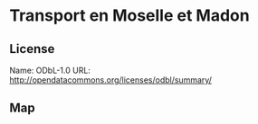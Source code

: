 # Transport en Moselle et Madon
    
## License

Name: ODbL-1.0
URL: http://opendatacommons.org/licenses/odbl/summary/

## Map

<WorldMap topic="stefan/public-transport/Transport_en_Moselle_et_Madon/vehicle_positions/#" />
